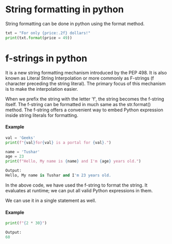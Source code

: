 # String formatting in python
String formatting can be done in python using the format method.
```python
txt = "For only {price:.2f} dollars!"
print(txt.format(price = 49))
```

# f-strings in python

It is a new string formatting mechanism introduced by the PEP 498. It is also known as Literal String Interpolation or more commonly as F-strings (f character preceding the string literal). The primary focus of this mechanism is to make the interpolation easier.

When we prefix the string with the letter 'f', the string becomes the f-string itself. The f-string can be formatted in much same as the str.format() method. The f-string offers a convenient way to embed Python expression inside string literals for formatting.

#### Example
```python
val = 'Geeks'  
print(f"{val}for{val} is a portal for {val}.")  

name = 'Tushar'  
age = 23  
print(f"Hello, My name is {name} and I'm {age} years old.")

Output:
Hello, My name is Tushar and I'm 23 years old.
```
In the above code, we have used the f-string to format the string. It evaluates at runtime; we can put all valid Python expressions in them.

We can use it in a single statement as well.

#### Example
```python
print(f"{2 * 30}")

Output:
60
```
